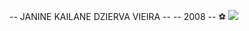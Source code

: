 -- JANINE KAILANE DZIERVA VIEIRA  --
-- 2008
-- ⚽
![](https://media.tenor.com/v7pIpaAmTjUAAAAC/olddance.gif)
